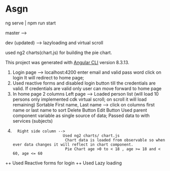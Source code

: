 # Asgn

ng serve | npm run start

master --> 

dev (updated) --> lazyloading and virtual scroll

used ng2 charts(chart.js) for building the pie chart.

This project was generated with [Angular CLI](https://github.com/angular/angular-cli) version 8.3.13.


1) Login page --> localhost:4200 enter email and valid pass word click on login It will redirect to home page;
2) Used reactive forms and disabled login button till the credentials are valid. If credentials are valid only user can move forward to home page
3) In home page 2 columns
         Left page --> Loaded person list (will load 10 persons only implemented cdk virtual scroll; on scroll it will load remaining)
                               Sortable First name, Last name --> click on columns first name or last name to sort 
                               Delete Button 
                               Edit Button 
                               Used parent component variable as single source of data; Passed data to with services (subjects)
 4)       Right side column --> 
                              Used ng2 charts/ chart.js
                               Chart data is loaded from observable so when ever data changes it will reflect in chart component. 
                               Pie Chart age >0 to < 18 , age >= 18 and < 60, age <= 60


++ Used Reactive forms for login
++ Used Lazy loading 
